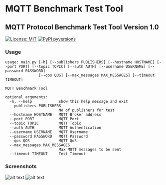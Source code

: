 # MQTT Benchmark Test Tool

MQTT Protocol Benchmark Test Tool
Version 1.0
----------------------------------
[![License: MIT](https://img.shields.io/badge/License-MIT-yellow.svg)](https://opensource.org/licenses/MIT)
[![PyPI pyversions](https://img.shields.io/pypi/pyversions/ansicolortags.svg)](https://pypi.python.org/pypi/ansicolortags/)


### Usage
```
usage: main.py [-h] [--publishers PUBLISHERS] [--hostname HOSTNAME] [--port PORT] [--topic TOPIC] [--auth AUTH] [--username USERNAME] [--password PASSWORD]
               [--qos QOS] [--max_messages MAX_MESSAGES] [--timeout TIMEOUT]

MQTT Benchmark Tool

optional arguments:
  -h, --help            show this help message and exit
  --publishers PUBLISHERS
                        No of publishers for test
  --hostname HOSTNAME   MQTT Broker address
  --port PORT           MQTT Port
  --topic TOPIC         MQTT Topic
  --auth AUTH           MQTT Authentication
  --username USERNAME   MQTT Username
  --password PASSWORD   MQTT Password
  --qos QOS             MQTT QoS
  --max_messages MAX_MESSAGES
                        Max MQTT messages to be sent
  --timeout TIMEOUT     Test Timeout

```

### Screenshots
![alt text](https://github.com/shiyazt/MQTT_Benchmark_Test_Tool/blob/main/screenshots/1.png)
![alt text](https://github.com/shiyazt/MQTT_Benchmark_Test_Tool/blob/main/screenshots/2.png)



